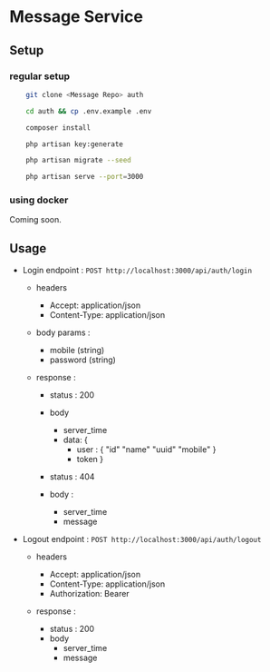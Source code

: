 # Message Service

## Setup

### regular setup
```bash
    git clone <Message Repo> auth

    cd auth && cp .env.example .env

    composer install

    php artisan key:generate

    php artisan migrate --seed

    php artisan serve --port=3000
```

### using docker

Coming soon.


## Usage

- Login endpoint : `` POST http://localhost:3000/api/auth/login ``
    - headers
        - Accept: application/json
        - Content-Type: application/json
    - body params :
        - mobile (string)
        - password (string)

    - response :
        - status : 200
        - body 
            - server_time
            - data: {
                - user : {
                    "id"
                    "name"
                    "uuid"
                    "mobile"
                }
                - token
            }
            
        - status : 404
        - body :
            - server_time
            - message


- Logout endpoint : `` POST http://localhost:3000/api/auth/logout ``
    - headers
        - Accept: application/json
        - Content-Type: application/json
        - Authorization: Bearer <token>

    - response :
        - status : 200
        - body 
            - server_time
            - message